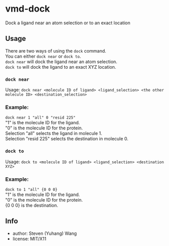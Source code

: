 # vmd-dock
Dock a ligand near an atom selection or to an exact location

## Usage
There are two ways of using the `dock` command.  
You can either `dock near` or `dock to`.  
`dock near` will dock the ligand near an atom selection.  
`dock to` will dock the ligand to an exact XYZ location.

### `dock near`
Usage: `dock near <molecule ID of ligand> <ligand_selection> <the other molecule ID> <destination_selection>`

### Example:
`dock near 1 "all" 0 "resid 225"`  
"1" is the molecule ID for the ligand.  
"0" is the molecule ID for the protein.   
Selection "all" selects the ligand in molecule 1.   
Selection "resid 225" selects the destination in molecule 0.  


### `dock to`
Usage: `dock to <molecule ID of ligand> <ligand_selection> <destination XYZ>`

### Example:
`dock to 1 "all" {0 0 0}`  
"1" is the molecule ID for the ligand.  
"0" is the molecule ID for the protein.   
{0 0 0} is the destination.


## Info
* author: Steven (Yuhang) Wang
* license: MIT/X11

